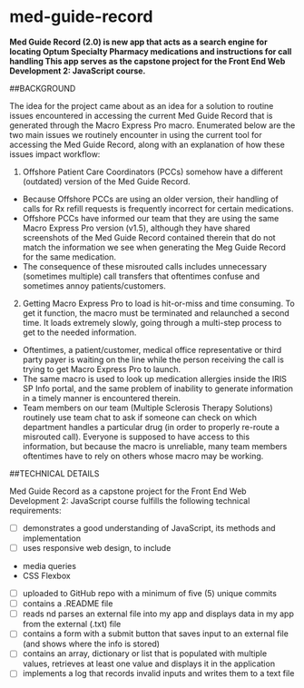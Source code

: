 # med-guide-record
**Med Guide Record (2.0) is new app that acts as a search engine for locating Optum Specialty Pharmacy medications and instructions for call handling
This app serves as the capstone project for the Front End Web Development 2: JavaScript course.**

##BACKGROUND

The idea for the project came about as an idea for a solution to routine issues encountered in accessing the current Med Guide Record that is generated through the Macro Express Pro macro. Enumerated below are the two main issues we routinely encounter in using the current tool for accessing the Med Guide Record, along with an explanation of how these issues impact workflow:

1. Offshore Patient Care Coordinators (PCCs) somehow have a different (outdated) version of the Med Guide Record. 
- Because Offshore PCCs are using an older version, their handling of calls for Rx refill requests is frequently incorrect for certain medications. 
- Offshore PCCs have informed our team that they are using the same Macro Express Pro version (v1.5), although they have shared screenshots of the Med Guide Record contained therein that do not match the information we see when generating the Meg Guide Record for the same medication.
- The consequence of these misrouted calls includes unnecessary (sometimes multiple) call transfers that oftentimes confuse and sometimes annoy patients/customers.
2. Getting Macro Express Pro to load is hit-or-miss and time consuming. To get it function, the macro must be terminated and relaunched a second time. It loads extremely slowly, going through a multi-step process to get to the needed information. 
- Oftentimes, a patient/customer, medical office representative or third party payer is waiting on the line while the person receiving the call is trying to get Macro Express Pro to launch. 
- The same macro is used to look up medication allergies inside the IRIS SP Info portal, and the same problem of inability to generate information in a timely manner is encountered therein. 
- Team members on our team (Multiple Sclerosis Therapy Solutions) routinely use team chat to ask if someone can check on which department handles a particular drug (in order to properly re-route a misrouted call). Everyone is supposed to have access to this information, but because the macro is unreliable, many team members oftentimes have to rely on others whose macro may be working. 

##TECHNICAL DETAILS

Med Guide Record as a capstone project for the Front End Web Development 2: JavaScript course fulfills the following technical requirements:

- [ ] demonstrates a good understanding of JavaScript, its methods and implementation
- [ ] uses responsive web design, to include
 - media queries
 - CSS Flexbox
- [ ] uploaded to GitHub repo with a minimum of five (5) unique commits
- [ ] contains a .README file
- [ ] reads nd parses an external file into my app and displays data in my app from the external (.txt) file
- [ ] contains a form with a submit button that saves input to an external file (and shows where the info is stored)
- [ ] contains an array, dictionary or list that is populated with multiple values, retrieves at least one value and displays it in the application
- [ ] implements a log that records invalid inputs and writes them to a text file  
